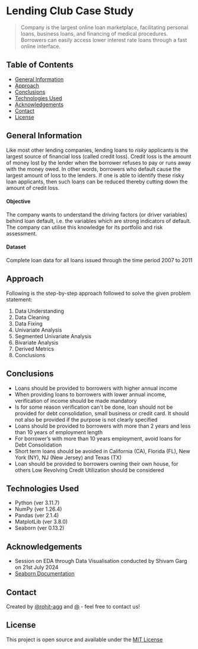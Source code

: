 # Lending Club Case Study
> Company is the largest online loan marketplace, facilitating personal loans, business loans, and financing of medical procedures. Borrowers can easily access lower interest rate loans through a fast online interface.

## Table of Contents
* [General Information](#general-information)
* [Approach](#approach)
* [Conclusions](#conclusions)
* [Technologies Used](#technologies-used)
* [Acknowledgements](#acknowledgements)
* [Contact](#contact)
* [License](#license)

## General Information
Like most other lending companies, lending loans to *risky* applicants is the largest source of financial loss (called credit loss). Credit loss is the amount of money lost by the lender when the borrower refuses to pay or runs away with the money owed. In other words, borrowers who default cause the largest amount of loss to the lenders. If one is able to identify these risky loan applicants, then such loans can be reduced thereby cutting down the amount of credit loss.

#### Objective

The company wants to understand the driving factors (or driver variables) behind loan default, i.e. the variables which are strong indicators of default. The company can utilise this knowledge for its portfolio and risk assessment.

#### Dataset

Complete loan data for all loans issued through the time period 2007 to 2011

## Approach

Following is the step-by-step approach followed to solve the given problem statement:
1. Data Understanding
1. Data Cleaning
1. Data Fixing
1. Univariate Analysis
1. Segmented Univariate Analysis
1. Bivariate Analysis
1. Derived Metrics
1. Conclusions

## Conclusions
- Loans should be provided to borrowers with higher annual income
- When providing loans to borrowers with lower annual income, verification of income should be made mandatory
- Is for some reason verification can't be done, loan should not be provided for debt consolidation, small business or credit card. It should not also be provided if the purpose is not clearly specified
- Loans should be provided to borrowers with more than 2 years and less than 10 years of employment length
- For borrower’s with more than 10 years employment, avoid loans for Debt Consolidation
- Short term loans should be avoided in California (CA), Florida (FL), New York (NY), NJ (New Jersey) and Texas (TX)
- Loan should be provided to borrowers owning their own house, for others Low Revolving Credit Utilization should be considered

## Technologies Used
- Python (ver 3.11.7)
- NumPy (ver 1.26.4)
- Pandas (ver 2.1.4)
- MatplotLib (ver 3.8.0)
- Seaborn (ver 0.13.2)

## Acknowledgements
- Session on EDA through Data Visualisation conducted by Shivam Garg on 21st July 2024
- [Seaborn Documentation](https://seaborn.pydata.org/api.html)

## Contact
Created by [@rohit-agg](https://github.com/rohit-agg) and [@]() - feel free to contact us!

## License
This project is open source and available under the [MIT License](LICENSE.md)

